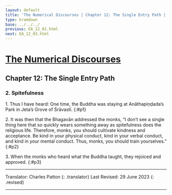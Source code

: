 ```yaml
---
layout: default
title: 'The Numerical Discourses | Chapter 12: The Single Entry Path | 2. Spitefulness'
type: kramdown
base: ../../../
previous: EA_12_01.html
next: EA_12_03.html
---
```


# [The Numerical Discourses](../index.html)
## Chapter 12: The Single Entry Path
### 2. Spitefulness

1\. Thus I have heard: One time, the Buddha was staying at Anāthapiṇḍada’s Park in Jeta’s Grove of Śrāvastī.
{:#p1}

2\. It was then that the Bhagavān addressed the monks, “I don’t see a single thing here that so quickly wears something away as spitefulness does the religious life. Therefore, monks, you should cultivate kindness and acceptance. Be kind in your physical conduct, kind in your verbal conduct, and kind in your mental conduct. Thus, monks, you should train yourselves.”
{:#p2}

3\. When the monks who heard what the Buddha taught, they rejoiced and approved.
{:#p3}

---

Translator: Charles Patton
{: .translator}
Last Revised: 29 June 2023
{: .revised}

---